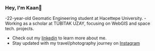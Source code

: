 ### Hey, I'm Kaan👋 

-22-year-old Geomatic Engineering student at Hacettepe University.
-Working as a scholar at TÜBİTAK UZAY, focusing on WebGIS and space tech. projects.

- Check out my [linkedin](https://www.linkedin.com/in/kaanklcrsln/) to learn more about me.
- Stay updated with my travel/photography journey on [Instagram](https://www.instagram.com/kaanklcrsln)

